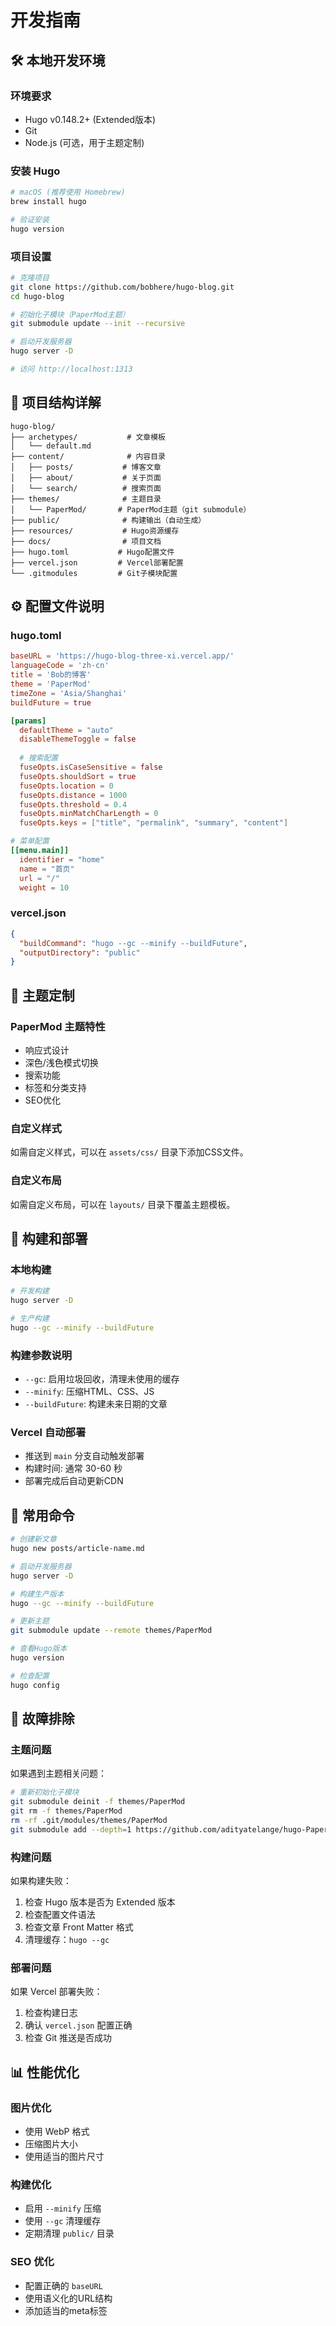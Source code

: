 # 开发指南

## 🛠 本地开发环境

### 环境要求
- Hugo v0.148.2+ (Extended版本)
- Git
- Node.js (可选，用于主题定制)

### 安装 Hugo
```bash
# macOS (推荐使用 Homebrew)
brew install hugo

# 验证安装
hugo version
```

### 项目设置
```bash
# 克隆项目
git clone https://github.com/bobhere/hugo-blog.git
cd hugo-blog

# 初始化子模块（PaperMod主题）
git submodule update --init --recursive

# 启动开发服务器
hugo server -D

# 访问 http://localhost:1313
```

## 📁 项目结构详解

```
hugo-blog/
├── archetypes/           # 文章模板
│   └── default.md
├── content/              # 内容目录
│   ├── posts/           # 博客文章
│   ├── about/           # 关于页面
│   └── search/          # 搜索页面
├── themes/              # 主题目录
│   └── PaperMod/       # PaperMod主题（git submodule）
├── public/              # 构建输出（自动生成）
├── resources/           # Hugo资源缓存
├── docs/                # 项目文档
├── hugo.toml           # Hugo配置文件
├── vercel.json         # Vercel部署配置
└── .gitmodules         # Git子模块配置
```

## ⚙️ 配置文件说明

### hugo.toml
```toml
baseURL = 'https://hugo-blog-three-xi.vercel.app/'
languageCode = 'zh-cn'
title = 'Bob的博客'
theme = 'PaperMod'
timeZone = 'Asia/Shanghai'
buildFuture = true

[params]
  defaultTheme = "auto"
  disableThemeToggle = false
  
  # 搜索配置
  fuseOpts.isCaseSensitive = false
  fuseOpts.shouldSort = true
  fuseOpts.location = 0
  fuseOpts.distance = 1000
  fuseOpts.threshold = 0.4
  fuseOpts.minMatchCharLength = 0
  fuseOpts.keys = ["title", "permalink", "summary", "content"]

# 菜单配置
[[menu.main]]
  identifier = "home"
  name = "首页"
  url = "/"
  weight = 10
```

### vercel.json
```json
{
  "buildCommand": "hugo --gc --minify --buildFuture",
  "outputDirectory": "public"
}
```

## 🎨 主题定制

### PaperMod 主题特性
- 响应式设计
- 深色/浅色模式切换
- 搜索功能
- 标签和分类支持
- SEO优化

### 自定义样式
如需自定义样式，可以在 `assets/css/` 目录下添加CSS文件。

### 自定义布局
如需自定义布局，可以在 `layouts/` 目录下覆盖主题模板。

## 🚀 构建和部署

### 本地构建
```bash
# 开发构建
hugo server -D

# 生产构建
hugo --gc --minify --buildFuture
```

### 构建参数说明
- `--gc`: 启用垃圾回收，清理未使用的缓存
- `--minify`: 压缩HTML、CSS、JS
- `--buildFuture`: 构建未来日期的文章

### Vercel 自动部署
- 推送到 `main` 分支自动触发部署
- 构建时间: 通常 30-60 秒
- 部署完成后自动更新CDN

## 🔧 常用命令

```bash
# 创建新文章
hugo new posts/article-name.md

# 启动开发服务器
hugo server -D

# 构建生产版本
hugo --gc --minify --buildFuture

# 更新主题
git submodule update --remote themes/PaperMod

# 查看Hugo版本
hugo version

# 检查配置
hugo config
```

## 🐛 故障排除

### 主题问题
如果遇到主题相关问题：
```bash
# 重新初始化子模块
git submodule deinit -f themes/PaperMod
git rm -f themes/PaperMod
rm -rf .git/modules/themes/PaperMod
git submodule add --depth=1 https://github.com/adityatelange/hugo-PaperMod.git themes/PaperMod
```

### 构建问题
如果构建失败：
1. 检查 Hugo 版本是否为 Extended 版本
2. 检查配置文件语法
3. 检查文章 Front Matter 格式
4. 清理缓存：`hugo --gc`

### 部署问题
如果 Vercel 部署失败：
1. 检查构建日志
2. 确认 `vercel.json` 配置正确
3. 检查 Git 推送是否成功

## 📊 性能优化

### 图片优化
- 使用 WebP 格式
- 压缩图片大小
- 使用适当的图片尺寸

### 构建优化
- 启用 `--minify` 压缩
- 使用 `--gc` 清理缓存
- 定期清理 `public/` 目录

### SEO 优化
- 配置正确的 `baseURL`
- 使用语义化的URL结构
- 添加适当的meta标签